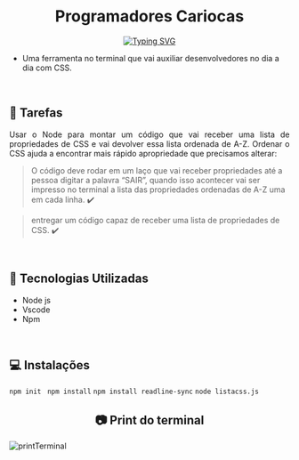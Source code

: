  <h1 align="center"> Programadores Cariocas </h1>
 <p align="center"
 <img src="http://img.shields.io/static/v1?label=STATUS&message=EM%20DESENVOLVIMENTO&color=RED&style=for-the-badge"/>
 </p>
 
<p align="center">
  <a href="https://git.io/typing-svg"><img src="https://readme-typing-svg.demolab.com?font=Lobster&size=31&pause=1000&color=02C39A&multiline=true&width=435&lines=Projeto_Invidual_Resilia_CSS_Tool" alt="Typing SVG" /></a>
</p> 

- Uma ferramenta no terminal que vai auxiliar desenvolvedores no dia a dia com CSS.
<br>

## :memo: Tarefas
<p align="justify">Usar o Node para montar um código que vai receber uma lista de propriedades de CSS e vai devolver essa lista ordenada de A-Z. Ordenar o CSS ajuda a encontrar mais rápido apropriedade que precisamos alterar:</p>

> O código deve rodar em um laço que vai receber propriedades até a pessoa digitar a palavra “SAIR”, quando isso acontecer vai ser impresso no terminal a lista das propriedades ordenadas de A-Z uma em cada linha. :heavy_check_mark:

> entregar um código capaz de receber uma lista de propriedades de CSS. :heavy_check_mark:
<br>

## :wrench: Tecnologias Utilizadas
 - Node js
 - Vscode
 - Npm
 <br>
  
## :computer: Instalações
`npm init ` `npm install` `npm install readline-sync` `node listacss.js`
<br>

## <h2 align="center"> :camera: Print do terminal</h2>
![printTerminal](https://user-images.githubusercontent.com/115156601/226239399-bccf5297-8a60-4161-98e5-3652db758186.png)
